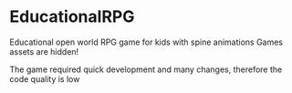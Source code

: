 # EducationalRPG
Educational open world RPG game for kids with spine animations
Games assets are hidden!

The game required quick development and many changes, therefore the code quality is low
